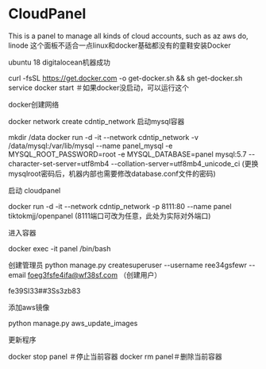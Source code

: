 # CloudPanel

This is a panel to manage all kinds of cloud accounts, such as az aws do, linode 这个面板不适合一点linux和docker基础都没有的童鞋安装Docker

ubuntu 18 digitalocean机器成功

curl -fsSL https://get.docker.com -o get-docker.sh && sh get-docker.sh service docker start ＃如果docker没启动，可以运行这个

docker创建网络

docker network create cdntip_network 启动mysql容器

mkdir /data docker run -d -it --network cdntip_network -v /data/mysql:/var/lib/mysql --name panel_mysql -e MYSQL_ROOT_PASSWORD=root -e MYSQL_DATABASE=panel mysql:5.7 --character-set-server=utf8mb4 --collation-server=utf8mb4_unicode_ci (更换mysqlroot密码后，机器内部也需要修改database.conf文件的密码)

启动 cloudpanel

docker run -d -it --network cdntip_network -p 8111:80 --name panel tiktokmjj/openpanel (8111端口可改为任意，此处为实际对外端口)

进入容器

docker exec -it panel /bin/bash

创建管理员 python manage.py createsuperuser --username ree34gsfewr --email foeg3fsfe4ifa@wf38sf.com （创建用户）

fe39SI33##3Ss3zb83

添加aws镜像

python manage.py aws_update_images

更新程序

docker stop panel ＃停止当前容器 docker rm panel＃删除当前容器
